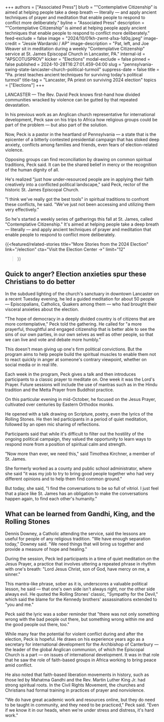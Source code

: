 +++
authors = ["Associated Press"]
blurb = "\"Contemplative Citizenship” is aimed at helping people take a deep breath — literally — and apply ancient techniques of prayer and meditation that enable people to respond to conflict more deliberately."
byline = "Associated Press"
description = "\"Contemplative Citizenship” is aimed at helping people apply ancient techniques that enable people to respond to conflict more deliberately."
feed-exclude = false
image = "2024/10/01kh-zwmt-a1xa-1d0q.jpeg"
image-credit = "Jessie Wardarski / AP"
image-description = "Pat, left, and Joe Weaver sit in meditation during a weekly \"Contemplative Citizenship\" service at St. James Episcopal Church in Lancaster, PA."
internal-id = "APSCOTUSPROV"
kicker = "Elections"
modal-exclude = false
pinned = false
published = 2024-10-28T16:27:01.459-04:00
slug = "pennsylvania-swing-state-lancaster-church-political-turmoil"
suppress-date = false
title = "Pa. priest teaches ancient techniques for surviving today's political turmoil"
title-tag = "Lancaster, PA priest on surviving 2024 election"
topics = ["Elections"]
+++

LANCASTER — The Rev. David Peck knows first-hand how divided communities wracked by violence can be gutted by that repeated devastation.

In his previous work as an Anglican church representative for international development, Peck saw on his trips to Africa how religious groups could be part of the problem — but also part of the solution.

Now, Peck is a pastor in the heartland of Pennsylvania — a state that is the epicenter of a bitterly contested presidential campaign that has stoked deep anxiety, conflicts among families and friends, even fears of election-related violence.

Opposing groups can find reconciliation by drawing on common spiritual traditions, Peck said. It can be the shared belief in mercy or the recognition of the human dignity of all.

He&#39;s realized &#34;just how under-resourced people are in applying their faith creatively into a conflicted political landscape,&#34; said Peck, rector of the historic St. James Episcopal Church.

&#34;I think we&#39;ve really got the best tools&#34; in spiritual traditions to confront these conflicts, he said. &#34;We&#39;ve just not been accessing and utilizing them very effectively.&#34;

So he&#39;s started a weekly series of gatherings this fall at St. James, called &#34;Contemplative Citizenship.&#34; It&#39;s aimed at helping people take a deep breath — literally — and apply ancient techniques of prayer and meditation that enable people to respond to conflict more deliberately.

{{<featured/related-stories 
  title="More Stories from the 2024 Election" 
  link="/election"
  cta="Visit the Election Center →"
  limit="12"
>}}

## Quick to anger? Election anxieties spur these Christians to do better

In the subdued lighting of the church&#39;s sanctuary in downtown Lancaster on a recent Tuesday evening, he led a guided meditation for about 50 people — Episcopalians, Catholics, Quakers among them — who had brought their visceral anxieties about the election.

&#34;The hope of democracy in a deeply divided country is of citizens that are more contemplative,&#34; Peck told the gathering. He called for &#34;a more prayerful, thoughtful and engaged citizenship that is better able to see the sins of our own parties, in our own selves as well as other people, so that we can live and vote and debate more humbly.&#34;

This doesn&#39;t mean giving up one&#39;s firm political convictions. But the program aims to help people build the spiritual muscles to enable them not to react quickly in anger at someone&#39;s contrary viewpoint, whether on social media or in real life.

Each week in the program, Peck gives a talk and then introduces participants to a classic prayer to meditate on. One week it was the Lord&#39;s Prayer. Future sessions will include the use of mantras such as in the Hindu tradition and the Metta Prayer from Buddhist practice.

On this particular evening in mid-October, he focused on the Jesus Prayer, cultivated over centuries by Eastern Orthodox monks.

He opened with a talk drawing on Scripture, poetry, even the lyrics of the Rolling Stones. He then led participants in a period of quiet meditation, followed by an open mic sharing of reflections.

Participants said that while it&#39;s difficult to filter out the hostility of the ongoing political campaign, they valued the opportunity to learn ways to respond more from a position of spiritual calm and strength.

&#34;Now more than ever, we need this,&#34; said Timothea Kirchner, a member of St. James.

She formerly worked as a county and public school administrator, where she said &#34;it was my job to try to bring good people together who had very different opinions and to help them find common ground.&#34;

But today, she said, &#34;I find the conversations to be so full of vitriol. I just feel that a place like St. James has an obligation to make the conversations happen again, to find each other&#39;s humanity.&#34;

## What can be learned from Gandhi, King, and the Rolling Stones

Dennis Downey, a Catholic attending the service, said the lessons are useful for people of any religious tradition. &#34;We have enough separation today,&#34; Downey said. &#34;We need things that will bring us together and provide a measure of hope and healing.&#34;

During the session, Peck led participants in a time of quiet meditation on the Jesus Prayer, a practice that involves uttering a repeated phrase in rhythm with one&#39;s breath: &#34;Lord Jesus Christ, son of God, have mercy on me, a sinner.&#34;

This mantra-like phrase, sober as it is, underscores a valuable political lesson, he said — that one&#39;s own side isn&#39;t always right, nor the other side always evil. He quoted the Rolling Stones&#39; classic, &#34;Sympathy for the Devil,&#34; which said the blame for the Kennedy brothers&#39; assassinations extended to &#34;you and me.&#34;

Peck said the lyric was a sober reminder that &#34;there was not only something wrong with the bad people out there, but something wrong within me and the good people out there, too.&#34;

While many fear the potential for violent conflict during and after the election, Peck is hopeful. He draws on his experience years ago as a secretary for international development for the Archbishop of Canterbury — the leader of the global Anglican communion, of which the Episcopal Church is a part — on issues of international development. It was in that role that he saw the role of faith-based groups in Africa working to bring peace amid conflict.

He also noted that faith-based liberation movements in history, such as those led by Mahatma Gandhi and the Rev. Martin Luther King Jr. had strong spiritual roots. In the Civil Rights Movement, the churches and Christians had formal training in practices of prayer and nonviolence.

&#34;We do have great academic work and resources online, but they do need to be taught in community, and they need to be practiced,&#34; Peck said. &#34;Even if we know it in our heads, when we&#39;re under stress and distress, it&#39;s hard work.&#34;

